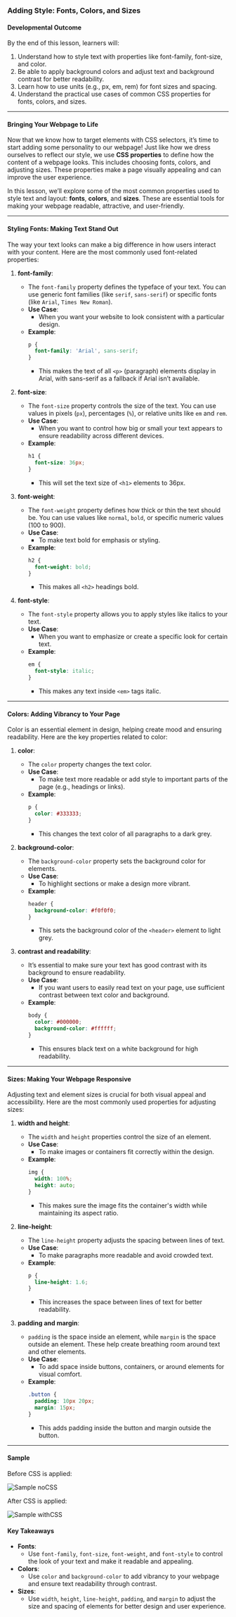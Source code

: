 

### **Adding Style: Fonts, Colors, and Sizes**

#### **Developmental Outcome**  
By the end of this lesson, learners will:  
1. Understand how to style text with properties like font-family, font-size, and color.  
2. Be able to apply background colors and adjust text and background contrast for better readability.  
3. Learn how to use units (e.g., px, em, rem) for font sizes and spacing.  
4. Understand the practical use cases of common CSS properties for fonts, colors, and sizes.  

---

#### **Bringing Your Webpage to Life**  

Now that we know how to target elements with CSS selectors, it’s time to start adding some personality to our webpage! Just like how we dress ourselves to reflect our style, we use **CSS properties** to define how the content of a webpage looks. This includes choosing fonts, colors, and adjusting sizes. These properties make a page visually appealing and can improve the user experience.

In this lesson, we’ll explore some of the most common properties used to style text and layout: **fonts**, **colors**, and **sizes**. These are essential tools for making your webpage readable, attractive, and user-friendly.

---

#### **Styling Fonts: Making Text Stand Out**  

The way your text looks can make a big difference in how users interact with your content. Here are the most commonly used font-related properties:

1. **font-family**:  
   - The `font-family` property defines the typeface of your text. You can use generic font families (like `serif`, `sans-serif`) or specific fonts (like `Arial`, `Times New Roman`).
   - **Use Case**:  
     - When you want your website to look consistent with a particular design.
   - **Example**:  
     ```css
     p {
       font-family: 'Arial', sans-serif;
     }
     ```
     - This makes the text of all `<p>` (paragraph) elements display in Arial, with sans-serif as a fallback if Arial isn’t available.

2. **font-size**:  
   - The `font-size` property controls the size of the text. You can use values in pixels (`px`), percentages (`%`), or relative units like `em` and `rem`.
   - **Use Case**:  
     - When you want to control how big or small your text appears to ensure readability across different devices.
   - **Example**:  
     ```css
     h1 {
       font-size: 36px;
     }
     ```
     - This will set the text size of `<h1>` elements to 36px.

3. **font-weight**:  
   - The `font-weight` property defines how thick or thin the text should be. You can use values like `normal`, `bold`, or specific numeric values (100 to 900).
   - **Use Case**:  
     - To make text bold for emphasis or styling.
   - **Example**:  
     ```css
     h2 {
       font-weight: bold;
     }
     ```
     - This makes all `<h2>` headings bold.

4. **font-style**:  
   - The `font-style` property allows you to apply styles like italics to your text.
   - **Use Case**:  
     - When you want to emphasize or create a specific look for certain text.
   - **Example**:  
     ```css
     em {
       font-style: italic;
     }
     ```
     - This makes any text inside `<em>` tags italic.

---

#### **Colors: Adding Vibrancy to Your Page**  

Color is an essential element in design, helping create mood and ensuring readability. Here are the key properties related to color:

1. **color**:  
   - The `color` property changes the text color.
   - **Use Case**:  
     - To make text more readable or add style to important parts of the page (e.g., headings or links).
   - **Example**:  
     ```css
     p {
       color: #333333;
     }
     ```
     - This changes the text color of all paragraphs to a dark grey.

2. **background-color**:  
   - The `background-color` property sets the background color for elements.
   - **Use Case**:  
     - To highlight sections or make a design more vibrant.
   - **Example**:  
     ```css
     header {
       background-color: #f0f0f0;
     }
     ```
     - This sets the background color of the `<header>` element to light grey.

3. **contrast and readability**:  
   - It’s essential to make sure your text has good contrast with its background to ensure readability.
   - **Use Case**:  
     - If you want users to easily read text on your page, use sufficient contrast between text color and background.
   - **Example**:  
     ```css
     body {
       color: #000000;
       background-color: #ffffff;
     }
     ```
     - This ensures black text on a white background for high readability.

---

#### **Sizes: Making Your Webpage Responsive**  

Adjusting text and element sizes is crucial for both visual appeal and accessibility. Here are the most commonly used properties for adjusting sizes:

1. **width and height**:  
   - The `width` and `height` properties control the size of an element.
   - **Use Case**:  
     - To make images or containers fit correctly within the design.
   - **Example**:  
     ```css
     img {
       width: 100%;
       height: auto;
     }
     ```
     - This makes sure the image fits the container's width while maintaining its aspect ratio.

2. **line-height**:  
   - The `line-height` property adjusts the spacing between lines of text.
   - **Use Case**:  
     - To make paragraphs more readable and avoid crowded text.
   - **Example**:  
     ```css
     p {
       line-height: 1.6;
     }
     ```
     - This increases the space between lines of text for better readability.

3. **padding and margin**:  
   - `padding` is the space inside an element, while `margin` is the space outside an element. These help create breathing room around text and other elements.
   - **Use Case**:  
     - To add space inside buttons, containers, or around elements for visual comfort.
   - **Example**:  
     ```css
     .button {
       padding: 10px 20px;
       margin: 15px;
     }
     ```
     - This adds padding inside the button and margin outside the button.

---

#### **Sample**

Before CSS is applied:

<img src="./Assets/sample_css_nostyle.png" alt="Sample noCSS">

After CSS is applied:

<img src="./Assets/sample_css_styled.png" alt="Sample withCSS">

#### **Key Takeaways**  

- **Fonts**:  
   - Use `font-family`, `font-size`, `font-weight`, and `font-style` to control the look of your text and make it readable and appealing.  
- **Colors**:  
   - Use `color` and `background-color` to add vibrancy to your webpage and ensure text readability through contrast.  
- **Sizes**:  
   - Use `width`, `height`, `line-height`, `padding`, and `margin` to adjust the size and spacing of elements for better design and user experience.  
